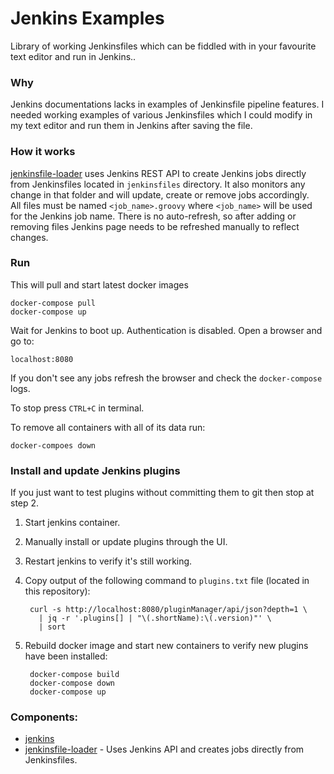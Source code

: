 # Jenkins Examples

Library of working Jenkinsfiles which can be fiddled with in your favourite text editor and run in Jenkins..

### Why

Jenkins documentations lacks in examples of Jenkinsfile pipeline features.
I needed working examples of various Jenkinsfiles which I could modify in my text editor and run them in Jenkins after saving the file.

### How it works

[jenkinsfile-loader](https://github.com/hoto/jenkinsfile-loader) uses Jenkins REST API to create Jenkins jobs directly from Jenkinsfiles located in `jenkinsfiles` directory.
It also monitors any change in that folder and will update, create or remove jobs accordingly.  
All files must be named `<job_name>.groovy` where `<job_name>` will be used for the Jenkins job name.
There is no auto-refresh, so after adding or removing files Jenkins page needs to be refreshed manually to reflect changes.

### Run

This will pull and start latest docker images

    docker-compose pull
    docker-compose up
    
Wait for Jenkins to boot up. Authentication is disabled. Open a browser and go to:

    localhost:8080
    
If you don't see any jobs refresh the browser and check the `docker-compose` logs.

To stop press `CTRL+C` in terminal.  

To remove all containers with all of its data run:

    docker-compoes down

### Install and update Jenkins plugins

If you just want to test plugins without committing them to git then stop at step 2.

1. Start jenkins container.
2. Manually install or update plugins through the UI.
3. Restart jenkins to verify it's still working.
4. Copy output of the following command to `plugins.txt` file (located in this repository):

        curl -s http://localhost:8080/pluginManager/api/json?depth=1 \
          | jq -r '.plugins[] | "\(.shortName):\(.version)"' \
          | sort
    
5. Rebuild docker image and start new containers to verify new plugins have been installed:

        docker-compose build
        docker-compose down
        docker-compose up

### Components:
  - [jenkins](https://hub.docker.com/_/jenkins/)
  - [jenkinsfile-loader](https://github.com/hoto/jenkinsfile-loader) - Uses Jenkins API and creates jobs directly from Jenkinsfiles.
  
